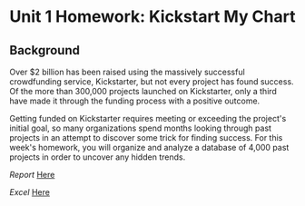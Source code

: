 # Unit 1 Homework: Kickstart My Chart

## Background

Over $2 billion has been raised using the massively successful crowdfunding service, Kickstarter, but not every project has found success. Of the more than 300,000 projects launched on Kickstarter, only a third have made it through the funding process with a positive outcome.

Getting funded on Kickstarter requires meeting or exceeding the project's initial goal, so many organizations spend months looking through past projects in an attempt to discover some trick for finding success. For this week's homework, you will organize and analyze a database of 4,000 past projects in order to uncover any hidden trends.

*Report*
[Here](https://github.com/ic2019/Homework-1/blob/master/Report_KickStarter.docx)


*Excel*
[Here](https://github.com/ic2019/Homework-1/blob/master/StarterBook.xlsx)